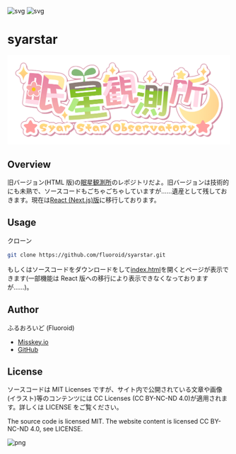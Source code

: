 ![svg](https://img.shields.io/badge/-Javascript-F7DF1E.svg?logo=javascript&style=plastic)
![svg](https://img.shields.io/badge/license-MIT-blue.svg)

# syarstar

![png](./img//logo.png)

## Overview

旧バージョン(HTML 版)の[眠星観測所](https://syarstar.net)のレポジトリだよ。旧バージョンは技術的にも未熟で、ソースコードもごちゃごちゃしていますが……遺産として残しておきます。現在は[React (Next.js)版](https://github.com/fluoroid/syarstar-next)に移行しております。

## Usage

クローン

```bash
git clone https://github.com/fluoroid/syarstar.git
```

もしくはソースコードをダウンロードをして[index.html](./index.html)を開くとページが表示できます(一部機能は React 版への移行により表示できなくなっておりますが……)。

## Author

ふるおろいど (Fluoroid)

- [Misskey.io](https://misskey.io/@Fluoroid)
- [GitHub](https://github.com/fluoroid)

## License

ソースコードは MIT Licenses ですが、サイト内で公開されている文章や画像(イラスト)等のコンテンツには CC Licenses (CC BY-NC-ND 4.0)が適用されます。詳しくは LICENSE をご覧ください。

The source code is licensed MIT. The website content is licensed CC BY-NC-ND 4.0, see LICENSE.

![png](https://creativecommons.jp/wp-content/uploads/2015/04/by-nc-nd.png?w=300)
